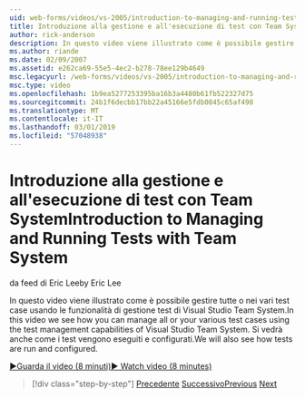 ```yaml
---
uid: web-forms/videos/vs-2005/introduction-to-managing-and-running-tests-with-team-system
title: Introduzione alla gestione e all'esecuzione di test con Team System | Microsoft Docs
author: rick-anderson
description: In questo video viene illustrato come è possibile gestire tutte o nei vari test case usando le funzionalità di gestione test di Visual Studio Team System. Si vedrà anche...
ms.author: riande
ms.date: 02/09/2007
ms.assetid: e262ca69-55e5-4ec2-b278-78ee129b4649
msc.legacyurl: /web-forms/videos/vs-2005/introduction-to-managing-and-running-tests-with-team-system
msc.type: video
ms.openlocfilehash: 1b9ea5277253395ba16b3a4480b61fb522327d75
ms.sourcegitcommit: 24b1f6decbb17bb22a45166e5fdb0845c65af498
ms.translationtype: MT
ms.contentlocale: it-IT
ms.lasthandoff: 03/01/2019
ms.locfileid: "57048938"
---
```

<a name="introduction-to-managing-and-running-tests-with-team-system"></a><span data-ttu-id="c15e0-104">Introduzione alla gestione e all'esecuzione di test con Team System</span><span class="sxs-lookup"><span data-stu-id="c15e0-104">Introduction to Managing and Running Tests with Team System</span></span>
====================
<span data-ttu-id="c15e0-105">da feed di Eric Lee</span><span class="sxs-lookup"><span data-stu-id="c15e0-105">by Eric Lee</span></span>

<span data-ttu-id="c15e0-106">In questo video viene illustrato come è possibile gestire tutte o nei vari test case usando le funzionalità di gestione test di Visual Studio Team System.</span><span class="sxs-lookup"><span data-stu-id="c15e0-106">In this video we see how you can manage all or your various test cases using the test management capabilities of Visual Studio Team System.</span></span> <span data-ttu-id="c15e0-107">Si vedrà anche come i test vengono eseguiti e configurati.</span><span class="sxs-lookup"><span data-stu-id="c15e0-107">We will also see how tests are run and configured.</span></span>

[<span data-ttu-id="c15e0-108">&#9654;Guarda il video (8 minuti)</span><span class="sxs-lookup"><span data-stu-id="c15e0-108">&#9654; Watch video (8 minutes)</span></span>](https://channel9.msdn.com/Blogs/ASP-NET-Site-Videos/introduction-to-managing-and-running-tests-with-team-system)

> [!div class="step-by-step"]
> <span data-ttu-id="c15e0-109">[Precedente](introduction-to-manual-testing-with-team-system.md)
> [Successivo](measuring-the-business-value-of-ajax.md)</span><span class="sxs-lookup"><span data-stu-id="c15e0-109">[Previous](introduction-to-manual-testing-with-team-system.md)
[Next](measuring-the-business-value-of-ajax.md)</span></span>

